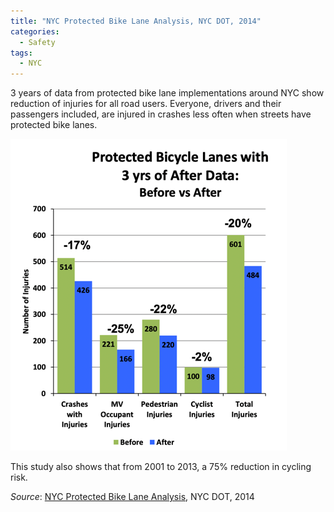 ```yaml
---
title: "NYC Protected Bike Lane Analysis, NYC DOT, 2014"
categories:
  - Safety
tags:
  - NYC
---
```


3 years of data from protected bike lane implementations around NYC show reduction of injuries for all road users. 
Everyone, drivers and their passengers included, are injured in crashes less often when streets have protected bike
lanes.

![everyone is safer in nyc thanks to pbls](/images/img/2014-09-nyc-pbl/injury-plot.png)

This study also shows that from 2001 to 2013, a 75% reduction in cycling risk.

_Source_: [NYC Protected Bike Lane Analysis](/images/research/2014-09-nyc-pbl-analysis.pdf), NYC DOT, 2014